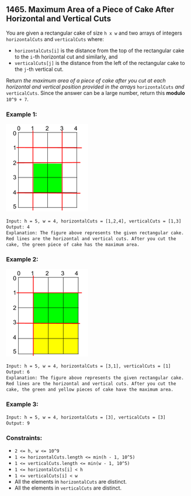## 1465. Maximum Area of a Piece of Cake After Horizontal and Vertical Cuts

You are given a rectangular cake of size ```h x w``` and two arrays of integers ```horizontalCuts``` and ```verticalCuts``` where:

* ```horizontalCuts[i]``` is the distance from the top of the rectangular cake to the ```i```-th horizontal cut and similarly, and
* ```verticalCuts[j]``` is the distance from the left of the rectangular cake to the ```j```-th vertical cut.

Return *the maximum area of a piece of cake after you cut at each horizontal and vertical position provided in the arrays* ```horizontalCuts``` *and* ```verticalCuts```. Since the answer can be a large number, return this **modulo** ```10^9 + 7```.

### Example 1:

![Example 1](images/example1.png)

```
Input: h = 5, w = 4, horizontalCuts = [1,2,4], verticalCuts = [1,3]
Output: 4
Explanation: The figure above represents the given rectangular cake. Red lines are the horizontal and vertical cuts. After you cut the cake, the green piece of cake has the maximum area.
```
### Example 2:

![Example 2](images/example2.png)

```
Input: h = 5, w = 4, horizontalCuts = [3,1], verticalCuts = [1]
Output: 6
Explanation: The figure above represents the given rectangular cake. Red lines are the horizontal and vertical cuts. After you cut the cake, the green and yellow pieces of cake have the maximum area.
```
### Example 3:
```
Input: h = 5, w = 4, horizontalCuts = [3], verticalCuts = [3]
Output: 9
```

### Constraints:

* ```2 <= h, w <= 10^9```
* ```1 <= horizontalCuts.length <= min(h - 1, 10^5)```
* ```1 <= verticalCuts.length <= min(w - 1, 10^5)```
* ```1 <= horizontalCuts[i] < h```
* ```1 <= verticalCuts[i] < w```
* All the elements in ```horizontalCuts``` are distinct.
* All the elements in ```verticalCuts``` are distinct.